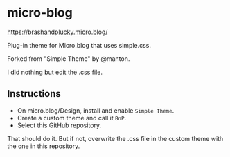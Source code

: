 # micro-blog

https://brashandplucky.micro.blog/

Plug-in theme for Micro.blog that uses simple.css.

Forked from "Simple Theme" by @manton.

I did nothing but edit the .css file.

## Instructions

- On micro.blog/Design, install and enable `Simple Theme`.
- Create a custom theme and call it `BnP`.
- Select this GitHub repository.

That should do it. But if not, overwrite the .css file in the custom theme with the one in this repository.
